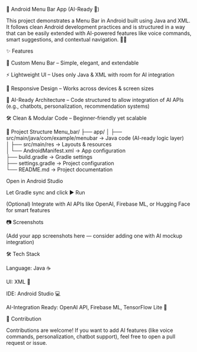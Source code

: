 📱 Android Menu Bar App (AI-Ready 🚀)

This project demonstrates a Menu Bar in Android built using Java and XML.
It follows clean Android development practices and is structured in a way that can be easily extended with AI-powered features like voice commands, smart suggestions, and contextual navigation. 🤖✨

✨ Features

🎨 Custom Menu Bar – Simple, elegant, and extendable

⚡ Lightweight UI – Uses only Java & XML with room for AI integration

🔄 Responsive Design – Works across devices & screen sizes

🤖 AI-Ready Architecture – Code structured to allow integration of AI APIs (e.g., chatbots, personalization, recommendation systems)

🛠 Clean & Modular Code – Beginner-friendly yet scalable

📂 Project Structure
Menu_bar/
 ├── app/
 │   ├── src/main/java/com/example/menubar   → Java code (AI-ready logic layer)  
 │   ├── src/main/res                        → Layouts & resources  
 │   └── AndroidManifest.xml                 → App configuration  
 ├── build.gradle                            → Gradle settings  
 ├── settings.gradle                         → Project configuration  
 └── README.md                               → Project documentation  


Open in Android Studio

Let Gradle sync and click ▶️ Run

(Optional) Integrate with AI APIs like OpenAI, Firebase ML, or Hugging Face for smart features

📷 Screenshots

(Add your app screenshots here — consider adding one with AI mockup integration)

🛠 Tech Stack

Language: Java ☕

UI: XML 🎨

IDE: Android Studio 💻

AI-Integration Ready: OpenAI API, Firebase ML, TensorFlow Lite 🤖

🤝 Contribution

Contributions are welcome!
If you want to add AI features (like voice commands, personalization, chatbot support), feel free to open a pull request or issue.
